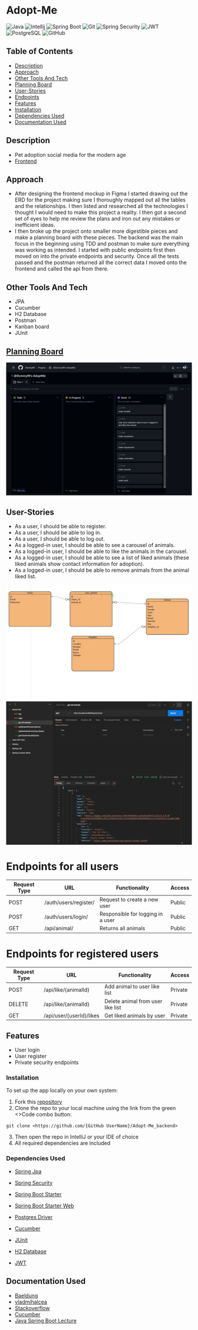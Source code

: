 # Adopt-Me

![Java](https://img.shields.io/badge/java-%23ED8B00.svg?style=for-the-badge&logo=java&logoColor=white)
![Intellij](https://img.shields.io/badge/IntelliJ_IDEA-000000.svg?style=for-the-badge&logo=intellij-idea&logoColor=white)
![Spring Boot](https://img.shields.io/badge/Spring-6DB33F?style=for-the-badge&logo=spring&logoColor=white)
![Git](https://img.shields.io/badge/GIT-E44C30?style=for-the-badge&logo=git&logoColor=white)
![Spring Security](https://img.shields.io/badge/Spring_Security-6DB33F?style=for-the-badge&logo=Spring-Security&logoColor=white)
![JWT](https://img.shields.io/badge/json%20web%20tokens-323330?style=for-the-badge&logo=json-web-tokens&logoColor=pink)
![PostgreSQL](https://img.shields.io/badge/PostgreSQL-316192?style=for-the-badge&logo=postgresql&logoColor=white)
![GitHub](https://img.shields.io/badge/GitHub-100000?style=for-the-badge&logo=github&logoColor=white)

## Table of Contents

- [Description](#description)
- [Approach](#approach)
- [Other Tools And Tech](#other-tools-and-tech)
- [Planning Board](#planning-board)
- [User-Stories](#user-stories)
- [Endpoints](#endpoints-for-all-users)
- [Features](#features)
- [Installation](#installation)
- [Dependencies Used](#dependencies-used)
- [Documentation Used](#documentation-used)

## Description

- Pet adoption social media for the modern age 
- [Frontend](https://github.com/Dommy99/Adopt-Me-frontend) 

## Approach
 -   After designing the frontend mockup in Figma I started drawing out the ERD for the project making sure I thoroughly mapped out all the tables and the relationships.
I then listed and researched all the technologies I thought I would need to make this project a reality. I then got a second set of eyes to help me review the plans and iron out any
mistakes or inefficient ideas. 
 -   I then broke up the project onto smaller more digestible pieces and make a planning board with these pieces. The backend was the main focus in the beginning using TDD and postman to make 
sure everything was working as intended. I started with public endpoints first then moved on into the private endpoints and security. Once all the tests passed and the postman returned all the correct data
I moved onto the frontend and called the api from there.


## Other Tools And Tech

- JPA
- Cucumber
- H2 Database
- Postman
- Kanban board
- JUnit

## [Planning Board](https://github.com/users/tanyigbo/projects/2/views/1)

![Board.](/documentation/adopt-me-planningboard.JPG)

## User-Stories

- As a user, I should be able to register.
- As a user, I should be able to log in.
- As a user, I should be able to log out.
- As a logged-in user, I should be able to see a carousel of animals.
- As a logged-in user, I should be able to like the animals in the carousel.
- As a logged-in user, I should be able to see a list of liked animals (these liked animals show contact information for adoption).
- As a logged-in user, I should be able to remove animals from the animal liked list.

![ERD.](/documentation/adopt-me-ERD.JPG)
![Postman.](/documentation/adopt-me-postman.JPG)

# Endpoints for all users
| Request Type | URL                   | Functionality                     | Access |
|--------------|-----------------------|-----------------------------------|--------|
| POST         | /auth/users/register/ | Request to create a new user      | Public |
| POST         | /auth/users/login/    | Responsible for logging in a user | Public |
| GET          | /api/animal/          | Returns all animals               | Public |

# Endpoints for registered users
| Request Type | URL                      | Functionality                     | Access  |
|--------------|--------------------------|-----------------------------------|---------|
| POST         | /api/like/{animalId}     | Add animal to user like list      | Private |
| DELETE       | /api/like/{animalId}     | Delete animal from user like list | Private |
| GET          | /api/user/{userId}/likes | Get liked animals by user         | Private |



## Features
- User login
- User register
- Private security endpoints


### Installation
To set up the app locally on your own system:
1. Fork this [repository](https://github.com/Dommy99/Adopt-Me_backend)
2. Clone the repo to your local machine using the link from the green <>Code combo button:
```
git clone <https://github.com/{GitHub UserName}/Adopt-Me_backend>

```
3. Then open the repo in IntelliJ or your IDE of choice
4. All required dependencies are included

### Dependencies Used
- [Spring Jpa](https://mvnrepository.com/artifact/org.springframework.boot/spring-boot-starter-data-jpa/3.0.6)

- [Spring Security](https://mvnrepository.com/artifact/org.springframework.boot/spring-boot-starter-security)

- [Spring Boot Starter](https://mvnrepository.com/artifact/org.springframework.boot/spring-boot-starter/3.0.6)

- [Spring Boot Starter Web](https://mvnrepository.com/artifact/org.springframework.boot/spring-boot-starter-web/3.0.5)

- [Postgres Driver](https://mvnrepository.com/artifact/org.postgresql/postgresql/42.6.0)

- [Cucumber](https://cucumber.io/docs/installation/java/)

- [JUnit](https://junit.org/junit5/)

- [H2 Database](https://mvnrepository.com/artifact/com.h2database/h2)

- [JWT](https://mvnrepository.com/artifact/io.jsonwebtoken/jjwt-api)

## Documentation Used

- [Baeldung](https://www.baeldung.com/jpa-many-to-many)
- [vladmihalcea](https://vladmihalcea.com/the-best-way-to-use-the-manytomany-annotation-with-jpa-and-hibernate/)
- [Stackoverflow](https://stackoverflow.com/)
- [Cucumber](https://cucumber.io/docs/installation/java/#maven)
- [Java Spring Boot Lecture](https://git.generalassemb.ly/sureshmelvinsigera/Java-Spring-Boot-lecture/blob/main/README.md)